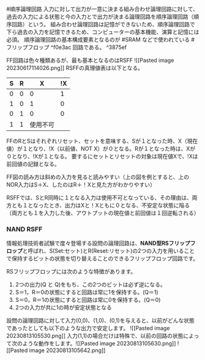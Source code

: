 #順序論理回路
入力に対して出力が一意に決まる組み合わせ論理回路に対して、過去の入力による状態と今の入力とで出力が決まる論理回路を順序論理回路（順序回路）という。
組み合わせ論理回路は記憶ができないため、順序論理回路で下ら過去の入力を記憶できるため、コンピューターの基本機能、演算と記憶には必須。
順序論理回路の基本構成要素となるのが #SRAM などで使われている #フリップフロップ  ^f0e3ac
回路である。 ^3875ef

FF回路は色々種類あるが、最も基本となるのはRSFF
![[Pasted image 20230617114026.png]]
RSFFの真理値表は以下となる。

|S|R|X|!X|
|-|-|-|-|
|0|0|0|1|
|1|0|1|0|
|0|1|0|0|
|1|1|使用不可||

FFのRとSはそれぞれリセット、セットを意味する、Sが１となった時、X（現在値）が１となり、!X（以前値、NOT X）が０となる。Rが１となった時は、Xが０となり、!Xが１となる。
要するにセットとリセットの対象は現在値Xで、!Xは前回値の記録となる。

FF図の読み方は斜めの入力を見ると読みやすい（上の図を例とすると、上のNOR入力はS＋X、したのはR＋！Xと見た方がわかりやすい）

RSFFでは、SとR同時に１となる入力は使用不可となっている、その理由は、両方とも１となったとき、出力はXと！Xともに０となる、不安定な状態に陥る（両方とも１を入力した後、アウトプットの現在値と前回値は１回逆転される）

### NAND RSFF
情報処理技術者試験で度々登場する設問の論理回路は、**NAND型RSフリップフロップ**と呼ばれ、S(Set:セット)とR(Reset:リセット)の2つの入力を用いることで保持するビットの状態を切り替えることのできるフリップフロップ回路です。  
  
RSフリップフロップには次のような特徴があります。

1. 2つの出力(Q と Q)をもち、この2つのビットは必ず逆になる。
2. S＝1，R＝0の状態にすると回路は常に1を保持する。(Q＝1)
3. S＝0，R＝1の状態にすると回路は常に0を保持する。(Q＝0)
4. 2つの入力が共に1の時が安定状態となる

設問の論理回路に対して入力(0,0)、(1,0)、(0,1)を与えると、以前がどんな状態であったとしても以下のような出力で安定します。
![[Pasted image 20230813105530.png]]
入力(1,1)の場合だけは特殊で、以前の回路の状態によって次のような動作をします。![[Pasted image 20230813105630.png]]
![[Pasted image 20230813105642.png]]
